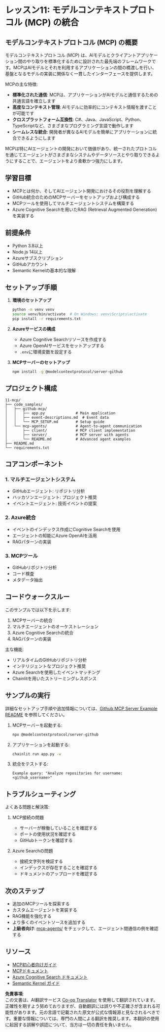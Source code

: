 <!--
CO_OP_TRANSLATOR_METADATA:
{
  "original_hash": "e255edb8423b34b4bba20263ef38f208",
  "translation_date": "2025-07-24T07:56:06+00:00",
  "source_file": "11-mcp/README.md",
  "language_code": "ja"
}
-->
# レッスン11: モデルコンテキストプロトコル (MCP) の統合

## モデルコンテキストプロトコル (MCP) の概要

モデルコンテキストプロトコル (MCP) は、AIモデルとクライアントアプリケーション間のやり取りを標準化するために設計された最先端のフレームワークです。MCPはAIモデルとそれを利用するアプリケーションの間の橋渡しを行い、基盤となるモデルの実装に関係なく一貫したインターフェースを提供します。

MCPの主な特徴:

- **標準化された通信**: MCPは、アプリケーションがAIモデルと通信するための共通言語を確立します
- **高度なコンテキスト管理**: AIモデルに効率的にコンテキスト情報を渡すことが可能です
- **クロスプラットフォーム互換性**: C#、Java、JavaScript、Python、TypeScriptなど、さまざまなプログラミング言語で動作します
- **シームレスな統合**: 開発者が異なるAIモデルを簡単にアプリケーションに統合できるようにします

MCPは特にAIエージェントの開発において価値があり、統一されたプロトコルを通じてエージェントがさまざまなシステムやデータソースとやり取りできるようにすることで、エージェントをより柔軟かつ強力にします。

## 学習目標
- MCPとは何か、そしてAIエージェント開発におけるその役割を理解する
- GitHub統合のためのMCPサーバーをセットアップおよび構成する
- MCPツールを使用してマルチエージェントシステムを構築する
- Azure Cognitive Searchを用いたRAG (Retrieval Augmented Generation) を実装する

## 前提条件
- Python 3.8以上
- Node.js 14以上
- Azureサブスクリプション
- GitHubアカウント
- Semantic Kernelの基本的な理解

## セットアップ手順

1. **環境のセットアップ**  
   ```bash
   python -m venv venv
   source venv/bin/activate  # On Windows: venv\Scripts\activate
   pip install -r requirements.txt
   ```

2. **Azureサービスの構成**  
   - Azure Cognitive Searchリソースを作成する  
   - Azure OpenAIサービスをセットアップする  
   - `.env`に環境変数を設定する  

3. **MCPサーバーのセットアップ**  
   ```bash
   npm install -g @modelcontextprotocol/server-github
   ```

## プロジェクト構成

```
11-mcp/
├── code_samples/
│   ├── github-mcp/
│   │   ├── app.py              # Main application
│   │   ├── event-descriptions.md  # Event data
│   │   └── MCP_SETUP.md        # Setup guide
│   └── mcp-agents/             # Agent-to-agent communication
│       ├── client/             # MCP client implementation
│       ├── server/             # MCP server with agents
│       └── README.md           # Advanced agent examples
├── README.md
└── requirements.txt
```

## コアコンポーネント

### 1. マルチエージェントシステム
- GitHubエージェント: リポジトリ分析
- ハッカソンエージェント: プロジェクト推奨
- イベントエージェント: 技術イベントの提案

### 2. Azure統合
- イベントのインデックス作成にCognitive Searchを使用
- エージェントの知能にAzure OpenAIを活用
- RAGパターンの実装

### 3. MCPツール
- GitHubリポジトリ分析
- コード検査
- メタデータ抽出

## コードウォークスルー

このサンプルでは以下を示します:
1. MCPサーバーの統合
2. マルチエージェントのオーケストレーション
3. Azure Cognitive Searchの統合
4. RAGパターンの実装

主な機能:
- リアルタイムのGitHubリポジトリ分析
- インテリジェントなプロジェクト推奨
- Azure Searchを使用したイベントマッチング
- Chainlitを用いたストリーミングレスポンス

## サンプルの実行

詳細なセットアップ手順や追加情報については、[Github MCP Server Example README](./code_samples/github-mcp/README.md) を参照してください。

1. MCPサーバーを起動する:  
   ```bash
   npx @modelcontextprotocol/server-github
   ```

2. アプリケーションを起動する:  
   ```bash
   chainlit run app.py -w
   ```

3. 統合をテストする:  
   ```
   Example query: "Analyze repositories for username: <github_username>"
   ```

## トラブルシューティング

よくある問題と解決策:
1. MCP接続の問題  
   - サーバーが稼働していることを確認する  
   - ポートの使用状況を確認する  
   - GitHubトークンを確認する  

2. Azure Searchの問題  
   - 接続文字列を検証する  
   - インデックスが存在することを確認する  
   - ドキュメントのアップロードを確認する  

## 次のステップ
- 追加のMCPツールを探索する
- カスタムエージェントを実装する
- RAG機能を強化する
- より多くのイベントソースを追加する
- **上級者向け**: [mcp-agents/](../../../11-mcp/code_samples/mcp-agents) をチェックして、エージェント間通信の例を確認する

## リソース
- [MCP初心者向けガイド](https://aka.ms/mcp-for-beginners)  
- [MCPドキュメント](https://github.com/microsoft/semantic-kernel/tree/main/python/semantic-kernel/semantic_kernel/connectors/mcp)  
- [Azure Cognitive Search ドキュメント](https://learn.microsoft.com/azure/search/)  
- [Semantic Kernel ガイド](https://learn.microsoft.com/semantic-kernel/)  

**免責事項**:  
この文書は、AI翻訳サービス [Co-op Translator](https://github.com/Azure/co-op-translator) を使用して翻訳されています。正確性を期すよう努めておりますが、自動翻訳には誤りや不正確さが含まれる可能性があります。元の言語で記載された原文が公式な情報源と見なされるべきです。重要な情報については、専門の人間による翻訳を推奨します。本翻訳の使用に起因する誤解や誤認について、当方は一切の責任を負いません。